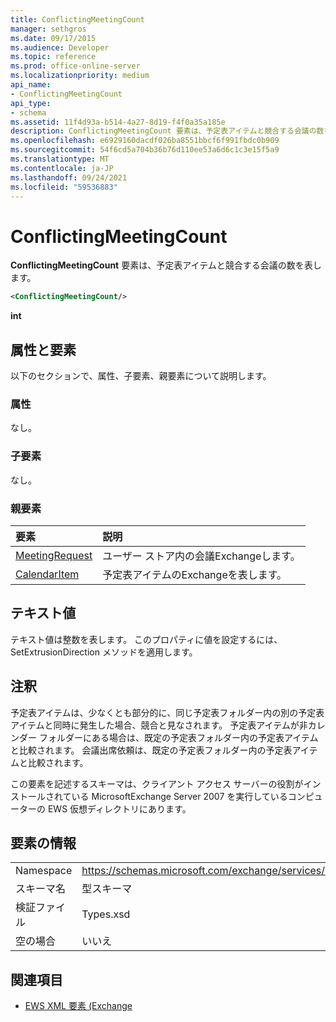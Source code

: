 ```yaml
---
title: ConflictingMeetingCount
manager: sethgros
ms.date: 09/17/2015
ms.audience: Developer
ms.topic: reference
ms.prod: office-online-server
ms.localizationpriority: medium
api_name:
- ConflictingMeetingCount
api_type:
- schema
ms.assetid: 11f4d93a-b514-4a27-8d19-f4f0a35a185e
description: ConflictingMeetingCount 要素は、予定表アイテムと競合する会議の数を表します。
ms.openlocfilehash: e6929160dacdf026ba8551bbcf6f991fbdc0b909
ms.sourcegitcommit: 54f6cd5a704b36b76d110ee53a6d6c1c3e15f5a9
ms.translationtype: MT
ms.contentlocale: ja-JP
ms.lasthandoff: 09/24/2021
ms.locfileid: "59536883"
---
```

# <a name="conflictingmeetingcount"></a>ConflictingMeetingCount

**ConflictingMeetingCount** 要素は、予定表アイテムと競合する会議の数を表します。 
  
```xml
<ConflictingMeetingCount/>
```

 **int**
## <a name="attributes-and-elements"></a>属性と要素

以下のセクションで、属性、子要素、親要素について説明します。
  
### <a name="attributes"></a>属性

なし。
  
### <a name="child-elements"></a>子要素

なし。
  
### <a name="parent-elements"></a>親要素

|**要素**|**説明**|
|:-----|:-----|
|[MeetingRequest](meetingrequest.md) <br/> |ユーザー ストア内の会議Exchangeします。  <br/> |
|[CalendarItem](calendaritem.md) <br/> |予定表アイテムのExchangeを表します。  <br/> |
   
## <a name="text-value"></a>テキスト値

テキスト値は整数を表します。 このプロパティに値を設定するには、 SetExtrusionDirection メソッドを適用します。
  
## <a name="remarks"></a>注釈

予定表アイテムは、少なくとも部分的に、同じ予定表フォルダー内の別の予定表アイテムと同時に発生した場合、競合と見なされます。 予定表アイテムが非カレンダー フォルダーにある場合は、既定の予定表フォルダー内の予定表アイテムと比較されます。 会議出席依頼は、既定の予定表フォルダー内の予定表アイテムと比較されます。
  
この要素を記述するスキーマは、クライアント アクセス サーバーの役割がインストールされている MicrosoftExchange Server 2007 を実行しているコンピューターの EWS 仮想ディレクトリにあります。
  
## <a name="element-information"></a>要素の情報

|||
|:-----|:-----|
|Namespace  <br/> |https://schemas.microsoft.com/exchange/services/2006/types  <br/> |
|スキーマ名  <br/> |型スキーマ  <br/> |
|検証ファイル  <br/> |Types.xsd  <br/> |
|空の場合  <br/> |いいえ  <br/> |
   
## <a name="see-also"></a>関連項目



- [EWS XML 要素 (Exchange](ews-xml-elements-in-exchange.md)

